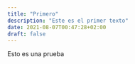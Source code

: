 ```yaml
---
title: "Primero"
description: "Este es el primer texto"
date: 2021-08-07T00:47:28+02:00
draft: false
---
```


Esto es una prueba